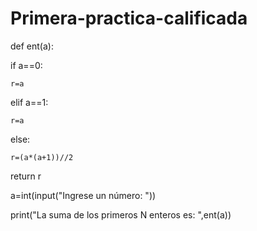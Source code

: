 # Primera-practica-calificada

def ent(a):
  
  if a==0:
    
    r=a
  
  elif a==1:
    
    r=a
  
  else:
    
    r=(a*(a+1))//2
  
  return r

a=int(input("Ingrese un número: "))

print("La suma de los primeros N enteros es: ",ent(a))
